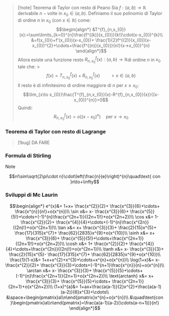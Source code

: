 >[!note] Teorema di Taylor con resto di Peano
>Sia $f:(a,b)\to\mathbb{R}$ derivabile $n-\text{volte}$ in $x_{0}\in(a,b)$. Definiamo il suo polinomio di Taylor di ordine $n$ in $x_{0}$ (con $x\in\mathbb{R}$) come:
>$$\begin{align*}
>&T^{f}_{n,x_{0}}(x):=\sum\limits_{k=0}^{n}\frac{f^{(k)}(x_{0})}{k!}\cdot(x-x_{0})^{k}\\
>&=f(x_{0})+f'(x_{0})(x-x_{0})+ \frac{1}{2}f^{(2)}(x_{0})(x-x_{0})^{2}+\cdots+\frac{f^{(n)}(x_{0})}{n!}(x->x_{0})^{n}
>\end{align*}$$
>Allora esiste una funzione resto $R^{f}_{n,x_{0}}(x):(a,b)\to\mathbb{R}$di ordine $n$ in $x_{0}$ tale che: >$$f(x)=T^{f}_{n,x_{0}}(x)+R^{f}_{n,x_{0}}(x)\qquad >x\in(a,b)$$
>Il resto è di infinitesimo di ordine maggiore di $n$ per $x\geq x_{0}$:
>$$\lim_{x\to x_{0}}\frac{T^{f}_{n,x_{0}}(x)-R^{f}_{n,x_{0}}(x)}{(x-x_{0})^{n}}=0$$
>Quindi:
>$$R^{f}_{n,x_{0}}(x)=o((x-x_{0})^{n})\quad\text{per }
>x\to x_{0}$$

### Teorema di Taylor con resto di Lagrange
>[!bug] DA FARE

### Formula di Stirling
>[!note]
>$$n!\sim\sqrt{2\pi\cdot n}\cdot\left(\frac{n}{e}\right)^{n}\quad\text{ con }n\to+\infty$$

### Sviluppi di Mc Laurin
$$\begin{align*}
e^{x}&= 1+x+ \frac{x^{2}}{2}+ \frac{x^{3}}{6}+\cdots+ \frac{x^{n}}{n!}+o(x^{n})\\
\sin x&= x- \frac{x^{3}}{6}+ \frac{x^{5}}{5!}+\cdots+(-1)^{n}\frac{x^{2n+1}}{(2n+1)!}+o(x^{2n+2})\\
\cos x&= 1- \frac{x^{2}}{2}+ \frac{x^{4}}{4}+\cdots+(-1)^{n}\frac{x^{2n}}{(2n)!}+o(x^{2n+1})\\
\tan x&= x+ \frac{x^{3}}{3}+ \frac{2}{15}x^{5}+ \frac{17}{315}x^{7}+ \frac{62}{2835}x^{9}+o(x^{10})\\
\sinh x&= x+ \frac{x^{3}}{6}+ \frac{x^{5}}{5!}+\cdots+\frac{x^{2n+1}}{(2n+1)!}+o(x^{2n+2})\\
\cosh x&= 1+ \frac{x^{2}}{2}+ \frac{x^{4}}{4}+\cdots+\frac{x^{2n}}{(2n)!}+o(x^{2n+1})\\
\tanh x&= x- \frac{x^{3}}{3}+ \frac{2}{15}x^{5}- \frac{17}{315}x^{7}+ \frac{62}{2835}x^{9}+o(x^{10})\\
\frac{1}{1-x}&= 1+x+x^{2}+x^{3}+\cdots+x^{n}+o(x^{n})\\
\log(1+x)&= x- \frac{x^{2}}{2}+ \frac{x^{3}}{3}+\cdots+(-1)^{n+1}\frac{x^{n}}{n}+o(x^{n})\\
\arctan x&= x- \frac{x^{3}}{3}+ \frac{x^{5}}{5}+\cdots+ (-1)^{n}\frac{x^{2n+1}}{2n+1}+o(x^{2n+2})\\
\text{arctanh} x&= x+ \frac{x^{3}}{3}+ \frac{x^{5}}{5}+\cdots+ \frac{x^{2n+1}}{2n+1}+o(x^{2n+2})\\
(1+x)^{a}&= 1+ax+\frac{a(a-1)}{2}x^{2}+\frac{a(a-1)(a-2)}{6}x^{3}+\cdots\\
&\space+\begin{pmatrix}a\\n\end{pmatrix}x^{n}+o(x^{n})\\
&\quad\text{con }\begin{pmatrix}a\\n\end{pmatrix}=\frac{a(a-1)(a-2)(\cdots(a-n+1))}{n!}
\end{align*}$$
